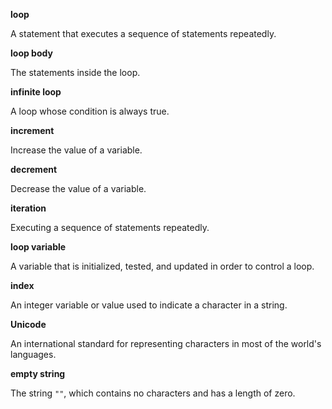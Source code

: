 **loop**

A statement that executes a sequence of statements repeatedly.



**loop body**

The statements inside the loop.



**infinite loop**

A loop whose condition is always true.



**increment**

Increase the value of a variable.



**decrement**

Decrease the value of a variable.



**iteration**

Executing a sequence of statements repeatedly.



**loop variable**

A variable that is initialized, tested, and updated in order to control a loop.



**index**

An integer variable or value used to indicate a character in a string.



**Unicode**

An international standard for representing characters in most of the world's languages.



**empty string**

The string `""`, which contains no characters and has a length of zero.